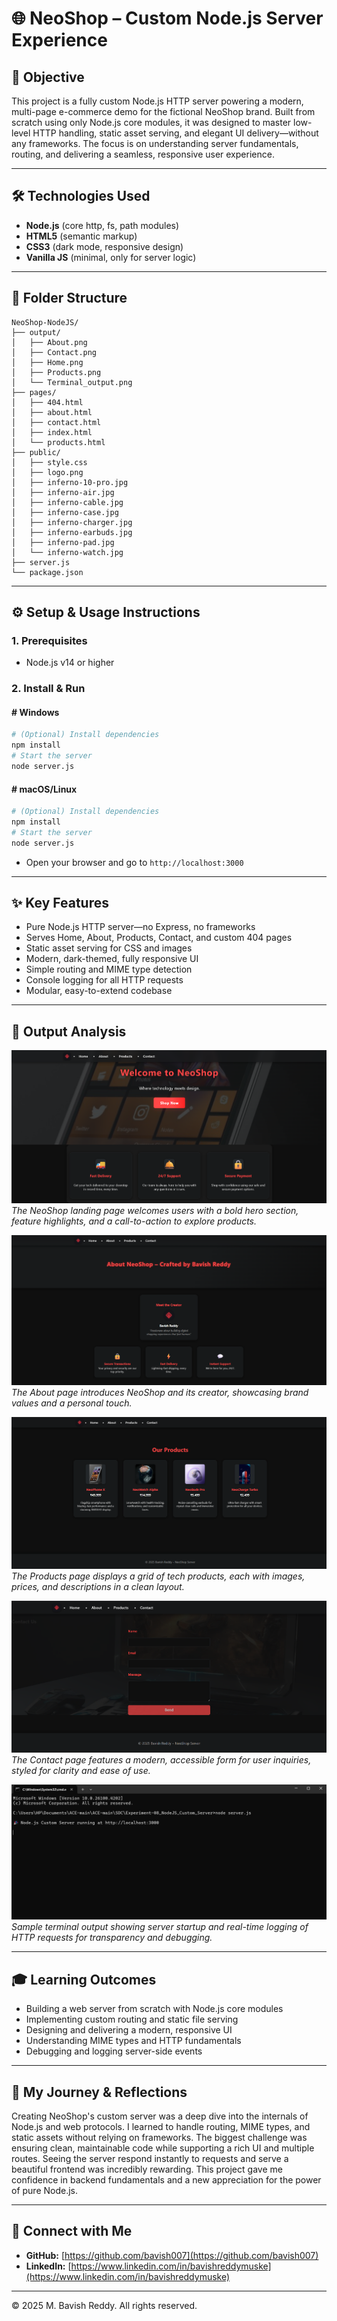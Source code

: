 # 🌐 NeoShop – Custom Node.js Server Experience

## 📖 Objective
This project is a fully custom Node.js HTTP server powering a modern, multi-page e-commerce demo for the fictional NeoShop brand. Built from scratch using only Node.js core modules, it was designed to master low-level HTTP handling, static asset serving, and elegant UI delivery—without any frameworks. The focus is on understanding server fundamentals, routing, and delivering a seamless, responsive user experience.

---

## 🛠️ Technologies Used
- **Node.js** (core http, fs, path modules)
- **HTML5** (semantic markup)
- **CSS3** (dark mode, responsive design)
- **Vanilla JS** (minimal, only for server logic)

---

## 📂 Folder Structure
```plaintext
NeoShop-NodeJS/
├── output/
│   ├── About.png
│   ├── Contact.png
│   ├── Home.png
│   ├── Products.png
│   └── Terminal_output.png
├── pages/
│   ├── 404.html
│   ├── about.html
│   ├── contact.html
│   ├── index.html
│   └── products.html
├── public/
│   ├── style.css
│   ├── logo.png
│   ├── inferno-10-pro.jpg
│   ├── inferno-air.jpg
│   ├── inferno-cable.jpg
│   ├── inferno-case.jpg
│   ├── inferno-charger.jpg
│   ├── inferno-earbuds.jpg
│   ├── inferno-pad.jpg
│   └── inferno-watch.jpg
├── server.js
└── package.json
```

---

## ⚙️ Setup & Usage Instructions

### 1. Prerequisites
- Node.js v14 or higher

### 2. Install & Run

#### # Windows
```sh
# (Optional) Install dependencies
npm install
# Start the server
node server.js
```

#### # macOS/Linux
```sh
# (Optional) Install dependencies
npm install
# Start the server
node server.js
```

- Open your browser and go to `http://localhost:3000`

---

## ✨ Key Features
- Pure Node.js HTTP server—no Express, no frameworks
- Serves Home, About, Products, Contact, and custom 404 pages
- Static asset serving for CSS and images
- Modern, dark-themed, fully responsive UI
- Simple routing and MIME type detection
- Console logging for all HTTP requests
- Modular, easy-to-extend codebase

---

## 📸 Output Analysis

![Home Page](output/Home.png)
*The NeoShop landing page welcomes users with a bold hero section, feature highlights, and a call-to-action to explore products.*

![About Page](output/About.png)
*The About page introduces NeoShop and its creator, showcasing brand values and a personal touch.*

![Products Page](output/Products.png)
*The Products page displays a grid of tech products, each with images, prices, and descriptions in a clean layout.*

![Contact Page](output/Contact.png)
*The Contact page features a modern, accessible form for user inquiries, styled for clarity and ease of use.*

![Terminal Output](output/Terminal_output.png)
*Sample terminal output showing server startup and real-time logging of HTTP requests for transparency and debugging.*

---

## 🎓 Learning Outcomes
- Building a web server from scratch with Node.js core modules
- Implementing custom routing and static file serving
- Designing and delivering a modern, responsive UI
- Understanding MIME types and HTTP fundamentals
- Debugging and logging server-side events

---

## 🧠 My Journey & Reflections
Creating NeoShop's custom server was a deep dive into the internals of Node.js and web protocols. I learned to handle routing, MIME types, and static assets without relying on frameworks. The biggest challenge was ensuring clean, maintainable code while supporting a rich UI and multiple routes. Seeing the server respond instantly to requests and serve a beautiful frontend was incredibly rewarding. This project gave me confidence in backend fundamentals and a new appreciation for the power of pure Node.js.

---

## 🔗 Connect with Me
- **GitHub:** [https://github.com/bavish007](https://github.com/bavish007)
- **LinkedIn:** [https://www.linkedin.com/in/bavishreddymuske](https://www.linkedin.com/in/bavishreddymuske)

---

© 2025 M. Bavish Reddy. All rights reserved. 